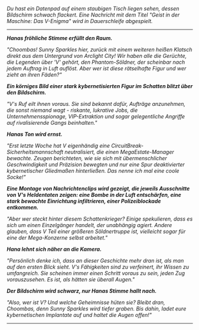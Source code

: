 _Du hast ein Datenpad auf einem staubigen Tisch liegen sehen, dessen Bildschirm schwach flackert. Eine Nachricht mit dem Titel "Geist in der Maschine: Das V-Enigma" wird in Dauerschleife abgespielt._

---

**_Hanas fröhliche Stimme erfüllt den Raum._**

_"Choombas! Sunny Sparkles hier, zurück mit einem weiteren heißen Klatsch direkt aus dem Untergrund von Arclight City! Wir haben alle die Gerüchte, die Legenden über 'V' gehört, den Phantom-Söldner, der scheinbar nach jedem Auftrag in Luft auflöst. Aber wer ist diese rätselhafte Figur und wer zieht an ihren Fäden?"_

**_Ein körniges Bild einer stark kybernetisierten Figur im Schatten blitzt über den Bildschirm._**

_"V's Ruf eilt ihnen voraus. Sie sind bekannt dafür, Aufträge anzunehmen, die sonst niemand wagt - riskante, lukrative Jobs, die Unternehmensspionage, VIP-Extraktion und sogar gelegentliche Angriffe auf rivalisierende Gangs beinhalten."_

**_Hanas Ton wird ernst._**

_"Erst letzte Woche hat V eigenhändig eine CircuitBreak-Sicherheitsmannschaft neutralisiert, die einen MegaEstate-Manager bewachte. Zeugen berichteten, wie sie sich mit übermenschlicher Geschwindigkeit und Präzision bewegten und nur eine Spur deaktivierter kybernetischer Gliedmaßen hinterließen. Das nenne ich mal eine coole Socke!"_

**_Eine Montage von Nachrichtenclips wird gezeigt, die jeweils Ausschnitte von V's Heldentaten zeigen: eine Bombe in der Luft entschärfen, eine stark bewachte Einrichtung infiltrieren, einer Polizeiblockade entkommen._**

_"Aber wer steckt hinter diesem Schattenkrieger? Einige spekulieren, dass es sich um einen Einzelgänger handelt, der unabhängig agiert. Andere glauben, dass V Teil einer größeren Söldnertruppe ist, vielleicht sogar für eine der Mega-Konzerne selbst arbeitet."_

**_Hana lehnt sich näher an die Kamera._**

_"Persönlich denke ich, dass an dieser Geschichte mehr dran ist, als man auf den ersten Blick sieht. V's Fähigkeiten sind zu verfeinert, ihr Wissen zu umfangreich. Sie scheinen immer einen Schritt voraus zu sein, jeden Zug vorauszusehen. Es ist, als hätten sie überall Augen."_

**_Der Bildschirm wird schwarz, nur Hanas Stimme hallt nach._**

_"Also, wer ist V? Und welche Geheimnisse hüten sie? Bleibt dran, Choombas, denn Sunny Sparkles wird tiefer graben. Bis dahin, ladet eure kybernetischen Implantate auf und haltet die Augen offen!"_

---
